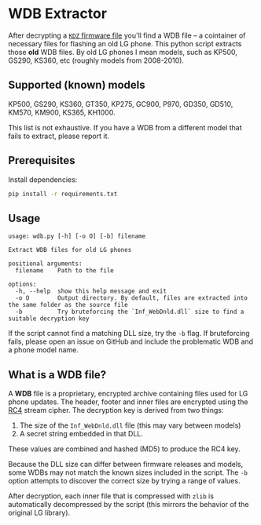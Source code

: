 
# WDB Extractor

After decrypting a
[`KDZ` firmware file](https://github.com/michaelwright235/kdz_decrypt_encrypt)
you'll find a WDB file – a cointainer of necessary files for flashing an old
LG phone. This python script extracts those **old** WDB files. By old LG phones
I mean models, such as KP500, GS290, KS360, etc (roughly models from 2008-2010).

## Supported (known) models

KP500, GS290, KS360, GT350, KP275, GC900, P970, GD350, GD510, KM570, KM900,
KS365, KH1000.

This list is not exhaustive. If you have a WDB from a different model that
fails to extract, please report it.

## Prerequisites

Install dependencies:

```bash
pip install -r requirements.txt
```

## Usage

```text
usage: wdb.py [-h] [-o O] [-b] filename

Extract WDB files for old LG phones

positional arguments:
  filename    Path to the file

options:
  -h, --help  show this help message and exit
  -o O        Output directory. By default, files are extracted into the same folder as the source file
  -b          Try bruteforcing the `Inf_WebDnld.dll` size to find a suitable decryption key
```

If the script cannot find a matching DLL size, try the `-b` flag.
If bruteforcing fails, please open an issue on GitHub and include the
problematic WDB and a phone model name.

## What is a WDB file?

A **WDB** file is a proprietary, encrypted archive containing files used for
LG phone updates. The header, footer and inner files are encrypted using the
[RC4](https://en.wikipedia.org/wiki/RC4) stream cipher. The decryption key is
derived from two things:

1. The size of the `Inf_WebDnld.dll` file (this may vary between models)
2. A secret string embedded in that DLL.

These values are combined and hashed (MD5) to produce the RC4 key.

Because the DLL size can differ between firmware releases and models, some
WDBs may not match the known sizes included in the script. The `-b`
option attempts to discover the correct size by trying a range of values.

After decryption, each inner file that is compressed with `zlib` is automatically
decompressed by the script (this mirrors the behavior of the original LG
library).
